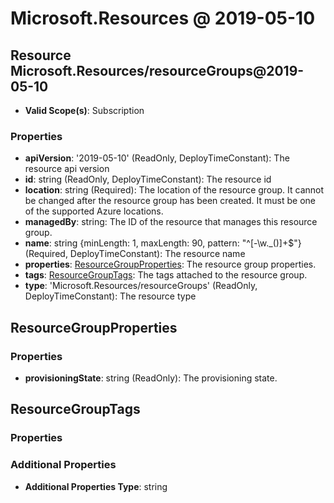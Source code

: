 # Microsoft.Resources @ 2019-05-10

## Resource Microsoft.Resources/resourceGroups@2019-05-10
* **Valid Scope(s)**: Subscription
### Properties
* **apiVersion**: '2019-05-10' (ReadOnly, DeployTimeConstant): The resource api version
* **id**: string (ReadOnly, DeployTimeConstant): The resource id
* **location**: string (Required): The location of the resource group. It cannot be changed after the resource group has been created. It must be one of the supported Azure locations.
* **managedBy**: string: The ID of the resource that manages this resource group.
* **name**: string {minLength: 1, maxLength: 90, pattern: "^[-\w\._\(\)]+$"} (Required, DeployTimeConstant): The resource name
* **properties**: [ResourceGroupProperties](#resourcegroupproperties): The resource group properties.
* **tags**: [ResourceGroupTags](#resourcegrouptags): The tags attached to the resource group.
* **type**: 'Microsoft.Resources/resourceGroups' (ReadOnly, DeployTimeConstant): The resource type

## ResourceGroupProperties
### Properties
* **provisioningState**: string (ReadOnly): The provisioning state.

## ResourceGroupTags
### Properties
### Additional Properties
* **Additional Properties Type**: string

